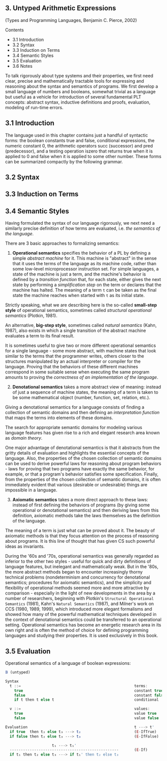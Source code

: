 ## 3. Untyped Arithmetic Expressions
(Types and Programming Languages, Benjamin C. Pierce, 2002)

Contents
- 3.1 Introduction
- 3.2 Syntax
- 3.3 Induction on Terms
- 3.4 Semantic Styles
- 3.5 Evaluation
- 3.6 Notes


To talk rigorously about type systems and their properties, we first need clear, precise and mathematically tractable tools for expressing and reasoning about the syntax and semantics of programs. We first develop a small language of numbers and booleans, somewhat trivial as a language but useful as a vehicle for introduction of several fundamental PLT concepts: abstract syntax, inductive definitions and proofs, evaluation, modeling of run-time errors.

## 3.1 Introduction

The language used in this chapter contains just a handful of syntactic forms:
the boolean constants true and false, conditional expressions, the numeric
constant 0, the arithmetic operators succ (successor) and pred (predecessor),
and a testing operation iszero that returns true when it is applied to 0
and false when it is applied to some other number. These forms can be
summarized compactly by the following grammar.

## 3.2 Syntax

## 3.3 Induction on Terms

## 3.4 Semantic Styles

Having formulated the syntax of our language rigorously, we next need a similarly precise definition of how terms are evaluated, i.e. *the semantics of the language*.

There are 3 basic approaches to formalizing semantics:

1. **Operational semantics** specifies the behavior of a PL by defining a simple *abstract machine* for it. This machine is "abstract" in the sense that it uses the terms of the language as its machine code, rather than some low-level microprocessor instruction set. For simple languages, a state of the machine is just a term, and the machine's behavior is defined by a *transition function* that, for each state, either gives the next state by performing a *simplification step* on the term or declares that the machine has halted. The meaning of a term `t` can be taken as the final state the machine reaches when started with `t` as its initial state.

Strictly speaking, what we are describing here is the so-called **small-step style** of operational semantics, sometimes called *structural operational semantics* (Plotkin, 1981).

An alternative, **big-step style**, sometimes called *natural semantics* (Kahn, 1987), also exists in which a single transition of the abstract machine evaluates a term to its final result.

It is sometimes useful to give two or more different operational semantics for a single language - some more abstract, with machine states that look similar to the terms that the programmer writes, others closer to the structures manipulated by an actual interpreter or compiler for the language. Proving that the behaviors of these different machines correspond in some suitable sense when executing the same program amounts to proving the *correctness of an implementation of the language*.

2. **Denotational semantics** takes a more abstract view of meaning: instead of just a sequence of machine states, the meaning of a term is taken to be some mathematical object (number, function, set, relation, etc.).

Giving a denotational semantics for a language consists of finding a collection of semantic domains and then defining an *interpretation function* that maps the terms into elements of these domains.

The search for appropriate semantic domains for modeling various language features has given rise to a rich and elegant research area known as *domain theory*.

One major advantage of denotational semantics is that it abstracts from the gritty details of evaluation and highlights the essential concepts of the language. Also, the properties of the chosen collection of semantic domains can be used to derive powerful laws for reasoning about program behaviors - laws for proving that two programs have exactly the same behavior, for example, or that a program's behavior satisfies some specification. Finally, from the properties of the chosen collection of semantic domains, it is often immediately evident that various (desirable or undesirable) things are impossible in a language.

3. **Axiomatic semantics** takes a more direct approach to these laws: instead of first defining the behaviors of programs (by giving some operational or denotational semantics) and then deriving laws from this definition, axiomatic methods take the laws themselves as the definition of the language.

The meaning of a term is just what can be proved about it. The beauty of axiomatic methods is that they focus attention on the process of reasoning about programs. It is this line of thought that has given CS such powerful ideas as invariants.

During the '60s and '70s, operational semantics was generally regarded as inferior to the other two styles - useful for quick and dirty definitions of language features, but inelegant and mathematically weak. But in the '80s, the more abstract methods began to encounter increasingly thorny technical problems (nondeterminism and concurrency for denotational semantics; procedures for axiomatic semantics), and the simplicity and flexibility of operational methods seemed more and more attractive by comparison - especially in the light of new developments in the area by a number of researchers, beginning with Plotkin's `Structural Operational Semantics` (1981), Kahn's `Natural Semantics` (1987), and Milner's work on CCS (1980, 1989, 1999), which introduced more elegant formalisms and showed how many of the powerful mathematical techniques developed in the context of denotational semantics could be transferred to an operational setting. Operational semantics has become an energetic research area in its own right and is often the method of choice for defining programming languages and studying their properties. It is used exclusively in this book.

## 3.5 Evaluation

Operational semantics of a language of boolean expressions:

```js
𝔹 (untyped)

Syntax
  t ::=                                                   terms:
    true                                                  constant true
    false                                                 constant false
    if t then t else t                                    conditional

  v ::=                                                   values:
    true                                                  value true
    false                                                 value false

Evaluation                                                t ---> t'
  if true  then t₂ else t₃ ---> t₂                        (E-IfTrue)
  if false then t₂ else t₃ ---> t₃                        (E-IfFalse)

                     t₁ ---> t₁'
  -------------------------------------------------       (E-If)
  if t₁ then t₂ else t₃ ---> if t₁' then t₂ else t₃
```
